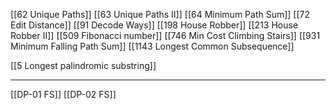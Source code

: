 [[62 Unique Paths]]
[[63 Unique Paths  II]]
[[64 Minimum Path Sum]]
[[72 Edit Distance]]
[[91 Decode Ways]]
[[198 House Robber]]
[[213 House Robber II]]
[[509 Fibonacci number]]
[[746 Min Cost Climbing Stairs]]
[[931 Minimum Falling Path Sum]]
[[1143 Longest Common Subsequence]]


[[5 Longest palindromic substring]]

---

[[DP-01 FS]]
[[DP-02 FS]]